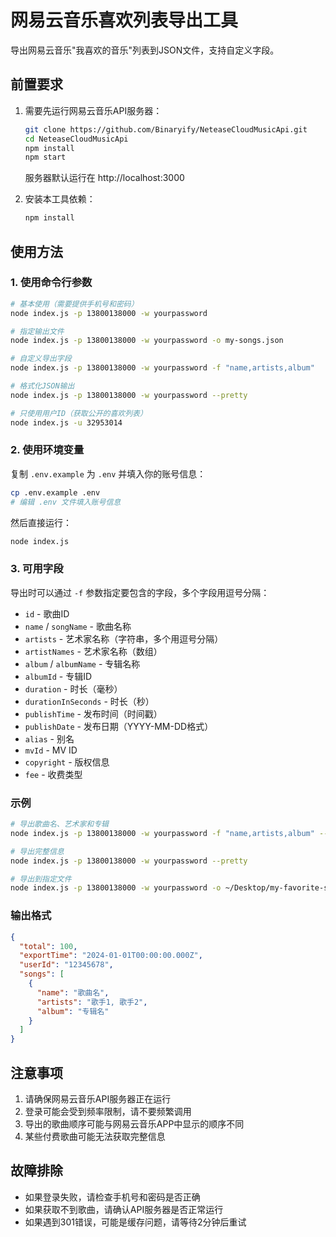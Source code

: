 # 网易云音乐喜欢列表导出工具

导出网易云音乐"我喜欢的音乐"列表到JSON文件，支持自定义字段。

## 前置要求

1. 需要先运行网易云音乐API服务器：
   ```bash
   git clone https://github.com/Binaryify/NeteaseCloudMusicApi.git
   cd NeteaseCloudMusicApi
   npm install
   npm start
   ```
   服务器默认运行在 http://localhost:3000

2. 安装本工具依赖：
   ```bash
   npm install
   ```

## 使用方法

### 1. 使用命令行参数

```bash
# 基本使用（需要提供手机号和密码）
node index.js -p 13800138000 -w yourpassword

# 指定输出文件
node index.js -p 13800138000 -w yourpassword -o my-songs.json

# 自定义导出字段
node index.js -p 13800138000 -w yourpassword -f "name,artists,album"

# 格式化JSON输出
node index.js -p 13800138000 -w yourpassword --pretty

# 只使用用户ID（获取公开的喜欢列表）
node index.js -u 32953014
```

### 2. 使用环境变量

复制 `.env.example` 为 `.env` 并填入你的账号信息：

```bash
cp .env.example .env
# 编辑 .env 文件填入账号信息
```

然后直接运行：
```bash
node index.js
```

### 3. 可用字段

导出时可以通过 `-f` 参数指定要包含的字段，多个字段用逗号分隔：

- `id` - 歌曲ID
- `name` / `songName` - 歌曲名称
- `artists` - 艺术家名称（字符串，多个用逗号分隔）
- `artistNames` - 艺术家名称（数组）
- `album` / `albumName` - 专辑名称
- `albumId` - 专辑ID
- `duration` - 时长（毫秒）
- `durationInSeconds` - 时长（秒）
- `publishTime` - 发布时间（时间戳）
- `publishDate` - 发布日期（YYYY-MM-DD格式）
- `alias` - 别名
- `mvId` - MV ID
- `copyright` - 版权信息
- `fee` - 收费类型

### 示例

```bash
# 导出歌曲名、艺术家和专辑
node index.js -p 13800138000 -w yourpassword -f "name,artists,album" --pretty

# 导出完整信息
node index.js -p 13800138000 -w yourpassword --pretty

# 导出到指定文件
node index.js -p 13800138000 -w yourpassword -o ~/Desktop/my-favorite-songs.json
```

### 输出格式

```json
{
  "total": 100,
  "exportTime": "2024-01-01T00:00:00.000Z",
  "userId": "12345678",
  "songs": [
    {
      "name": "歌曲名",
      "artists": "歌手1, 歌手2",
      "album": "专辑名"
    }
  ]
}
```

## 注意事项

1. 请确保网易云音乐API服务器正在运行
2. 登录可能会受到频率限制，请不要频繁调用
3. 导出的歌曲顺序可能与网易云音乐APP中显示的顺序不同
4. 某些付费歌曲可能无法获取完整信息

## 故障排除

- 如果登录失败，请检查手机号和密码是否正确
- 如果获取不到歌曲，请确认API服务器是否正常运行
- 如果遇到301错误，可能是缓存问题，请等待2分钟后重试